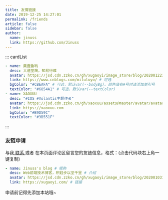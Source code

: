 ```yaml
---
title: 友情链接
date: 2019-12-25 14:27:01
permalink: /friends
article: false
sidebar: false
author:
  name: jinuss
  link: https://github.com/Jinuss
---
```


<!--
普通卡片列表容器，可用于友情链接、项目推荐、古诗词展示等。
cardList 后面可跟随一个数字表示每行最多显示多少个，选值范围1~4，默认3。在小屏时会根据屏幕宽度减少每行显示数量。
-->

::: cardList

```yaml
- name: 麋鹿鲁哟
  desc: 大道至简，知易行难
  avatar: https://jsd.cdn.zzko.cn/gh/xugaoyi/image_store/blog/20200122153807.jpg # 可选
  link: https://www.cnblogs.com/miluluyo/ # 可选
  bgColor: "#CBEAFA" # 可选，默认var(--bodyBg)。颜色值有#号时请添加单引号
  textColor: "#6854A1" # 可选，默认var(--textColor)
- name: XAOXUU
  desc: "#IOS #Volantis主题作者"
  avatar: https://jsd.cdn.zzko.cn/gh/xaoxuu/assets@master/avatar/avatar.png
  link: https://xaoxuu.com
  bgColor: "#B9D59C"
  textColor: "#3B551F"
```

:::

### 友链申请

与我[ 联系 ](/about/#联系)或者 在本页面评论区留言您的友链信息，格式：(点击代码块右上角一键复制)

```yaml
- name: Jinuss's blog # 昵称
  desc: Web前端技术博客，积跬步以至千里 # 介绍
  avatar: https://jsd.cdn.zzko.cn/gh/xugaoyi/image_store/blog/20200103123203.jpg # 头像
  link: https://xugaoyi.com/ # 链接
```

申请前记得先添加本站哦~
